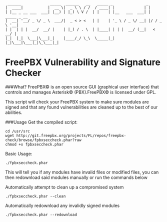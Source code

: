      ______             _____  ______   __   _____ _               _             
    |  ____|           |  __ \|  _ \ \ / /  / ____| |             | |            
    | |__ _ __ ___  ___| |__) | |_) \ V /  | |    | |__   ___  ___| | _____ _ __ 
    |  __| '__/ _ \/ _ \  ___/|  _ < > <   | |    | '_ \ / _ \/ __| |/ / _ \ '__|
    | |  | | |  __/  __/ |    | |_) / . \  | |____| | | |  __/ (__|   <  __/ |   
    |_|  |_|  \___|\___|_|    |____/_/ \_\  \_____|_| |_|\___|\___|_|\_\___|_|   

FreePBX Vulnerability and Signature Checker
===========

###What?
FreePBX© is an open source GUI (graphical user interface) that controls and manages Asterisk© (PBX).FreePBX© is licensed under GPL.

This script will check your FreePBX system to make sure modules are signed and that any found vulnerabilities are cleaned up to the best of our abilities.

###Usage
Get the compiled script:

    cd /usr/src
    wget http://git.freepbx.org/projects/FL/repos/freepbx-check/browse/fpbxseccheck.phar?raw
    chmod +x fpbxseccheck.phar

Basic Usage:

    ./fpbxseccheck.phar
This will tell you if any modules have invalid files or modified files, you can then redownload said modules manually or run the commands below
    
Automatically attempt to clean up a compromised system

    ./fpbxseccheck.phar --clean
    
Automatically redownload any invalidly signed modules

    ./fpbxseccheck.phar --redownload
